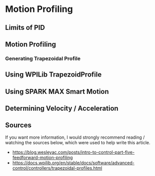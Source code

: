 # Motion Profiling

## Limits of PID



## Motion Profiling



### Generating Trapezoidal Profile



## Using WPILib TrapezoidProfile



## Using SPARK MAX Smart Motion



## Determining Velocity / Acceleration



## Sources

If you want more information, I would strongly recommend reading / watching the sources below, which were used to help write this article.

* https://blog.wesleyac.com/posts/intro-to-control-part-five-feedforward-motion-profiling
* https://docs.wpilib.org/en/stable/docs/software/advanced-control/controllers/trapezoidal-profiles.html
